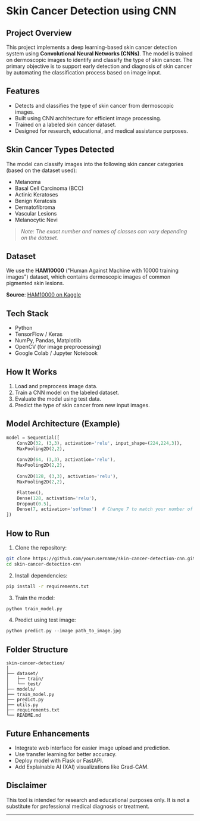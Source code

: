 # Skin Cancer Detection using CNN

## Project Overview

This project implements a deep learning-based skin cancer detection system using **Convolutional Neural Networks (CNNs)**. The model is trained on dermoscopic images to identify and classify the type of skin cancer. The primary objective is to support early detection and diagnosis of skin cancer by automating the classification process based on image input.

## Features

- Detects and classifies the type of skin cancer from dermoscopic images.
- Built using CNN architecture for efficient image processing.
- Trained on a labeled skin cancer dataset.
- Designed for research, educational, and medical assistance purposes.

## Skin Cancer Types Detected

The model can classify images into the following skin cancer categories (based on the dataset used):

- Melanoma
- Basal Cell Carcinoma (BCC)
- Actinic Keratoses
- Benign Keratosis
- Dermatofibroma
- Vascular Lesions
- Melanocytic Nevi

> *Note: The exact number and names of classes can vary depending on the dataset.*

## Dataset

We use the **HAM10000** ("Human Against Machine with 10000 training images") dataset, which contains dermoscopic images of common pigmented skin lesions.

**Source**: [HAM10000 on Kaggle](https://www.kaggle.com/datasets/kmader/skin-cancer-mnist-ham10000)

## Tech Stack

- Python
- TensorFlow / Keras
- NumPy, Pandas, Matplotlib
- OpenCV (for image preprocessing)
- Google Colab / Jupyter Notebook

## How It Works

1. Load and preprocess image data.
2. Train a CNN model on the labeled dataset.
3. Evaluate the model using test data.
4. Predict the type of skin cancer from new input images.

## Model Architecture (Example)

```python
model = Sequential([
    Conv2D(32, (3,3), activation='relu', input_shape=(224,224,3)),
    MaxPooling2D(2,2),
    
    Conv2D(64, (3,3), activation='relu'),
    MaxPooling2D(2,2),
    
    Conv2D(128, (3,3), activation='relu'),
    MaxPooling2D(2,2),

    Flatten(),
    Dense(128, activation='relu'),
    Dropout(0.5),
    Dense(7, activation='softmax')  # Change 7 to match your number of classes
])
```

## How to Run

1. Clone the repository:

```bash
git clone https://github.com/yourusername/skin-cancer-detection-cnn.git
cd skin-cancer-detection-cnn
```

2. Install dependencies:

```bash
pip install -r requirements.txt
```

3. Train the model:

```python
python train_model.py
```

4. Predict using test image:

```python
python predict.py --image path_to_image.jpg
```

## Folder Structure

```
skin-cancer-detection/
│
├── dataset/
│   ├── train/
│   └── test/
├── models/
├── train_model.py
├── predict.py
├── utils.py
├── requirements.txt
└── README.md
```

## Future Enhancements

- Integrate web interface for easier image upload and prediction.
- Use transfer learning for better accuracy.
- Deploy model with Flask or FastAPI.
- Add Explainable AI (XAI) visualizations like Grad-CAM.

## Disclaimer

This tool is intended for research and educational purposes only. It is not a substitute for professional medical diagnosis or treatment.

---
